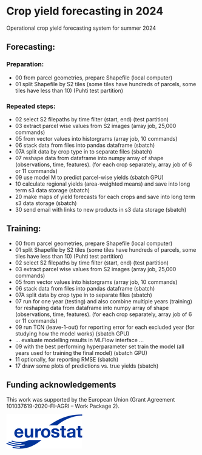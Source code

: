 # Crop yield forecasting in 2024
Operational crop yield forecasting system for summer 2024


## Forecasting:

### Preparation:
- 00 from parcel geometries, prepare Shapefile (local computer)
- 01 split Shapefile by S2 tiles (some tiles have hundreds of parcels, some tiles have less than 10) (Puhti test partition)


### Repeated steps:
- 02 select S2 filepaths by time filter (start, end) (test partition)
- 03 extract parcel wise values from S2 images (array job, 25,000 commands)
- 05 from vector values into historgrams (array job, 10 commands)
- 06 stack data from files into pandas dataframe (sbatch)
- 07A split data by crop type in to separate files (sbatch)
- 07 reshape data from dataframe into numpy array of shape (observations, time, features). (for each crop separately, array job of 6 or 11 commands)
- 09 use model M to predict parcel-wise yields (sbatch GPU)
- 10 calculate regional yields (area-weighted means) and save into long term s3 data storage (sbatch)
- 20 make maps of yield forecasts for each crops and save into long term s3 data storage (sbatch)
- 30 send email with links to new products in s3 data storage (sbatch)

## Training:

- 00 from parcel geometries, prepare Shapefile (local computer)
- 01 split Shapefile by S2 tiles (some tiles have hundreds of parcels, some tiles have less than 10) (Puhti test partition)
- 02 select S2 filepaths by time filter (start, end) (test partition)
- 03 extract parcel wise values from S2 images (array job, 25,000 commands)
- 05 from vector values into historgrams (array job, 10 commands)
- 06 stack data from files into pandas dataframe (sbatch)
- 07A split data by crop type in to separate files (sbatch)
- 07 run for one year (testing) and also combine multiple years (training) for reshaping data from dataframe into numpy array of shape (observations, time, features). (for each crop separately, array job of 6 or 11 commands)
- 09 run TCN (leave-1-out) for reporting error for each excluded year (for studying how the model works) (sbatch GPU)
- ... evaluate modelling results in MLFlow interface ...
- 09 with the best performing hyperparameter set train the model (all years used for training the final model) (sbatch GPU)
- 11 optionally, for reporting RMSE (sbatch)
- 17 draw some plots of predictions vs. true yields (sbatch)



## Funding acknowledgements

This work was supported by the European Union (Grant Agreement 101037619-2020-FI-AGRI – Work Package 2).

![Funded by Eurostat](img/Eurostat_logo_RGB_200-small.png)



